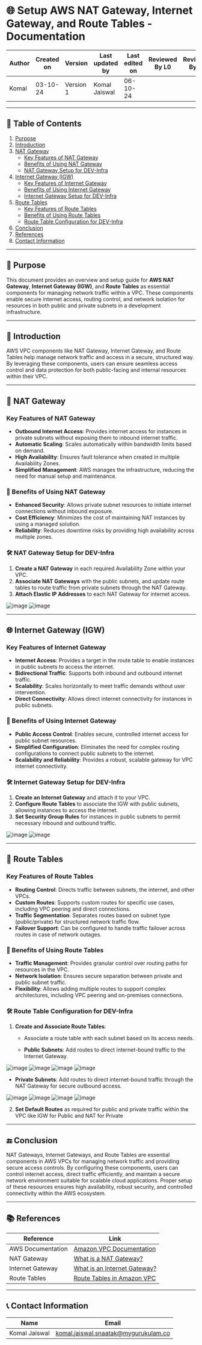 # 🌐 Setup AWS NAT Gateway, Internet Gateway, and Route Tables - Documentation

| Author      | Created on | Version   | Last updated by | Last edited on | Reviewed By L0 | Reviewed By L1 | Reviewed By L2 |
|-------------|------------|-----------|-----------------|----------------|----------------|----------------|----------------| 
| Komal       | 03-10-24   | Version 1 | Komal Jaiswal   | 06-10-24       |                |                |                |

---

## 📝 Table of Contents
1. [Purpose](#purpose)
2. [Introduction](#introduction)
3. [NAT Gateway](#nat-gateway)
   - [Key Features of NAT Gateway](#key-features-of-nat-gateway)
   - [Benefits of Using NAT Gateway](#benefits-of-using-nat-gateway)
   - [NAT Gateway Setup for DEV-Infra](#nat-gateway-setup-for-dev-infra)
4. [Internet Gateway (IGW)](#internet-gateway-igw)
   - [Key Features of Internet Gateway](#key-features-of-internet-gateway)
   - [Benefits of Using Internet Gateway](#benefits-of-using-internet-gateway)
   - [Internet Gateway Setup for DEV-Infra](#internet-gateway-setup-for-dev-infra)
5. [Route Tables](#route-tables)
   - [Key Features of Route Tables](#key-features-of-route-tables)
   - [Benefits of Using Route Tables](#benefits-of-using-route-tables)
   - [Route Table Configuration for DEV-Infra](#route-table-configuration-for-dev-infra)
6. [Conclusion](#conclusion)
7. [References](#references)
8. [Contact Information](#contact-information)

---

## 📜 Purpose
This document provides an overview and setup guide for **AWS NAT Gateway**, **Internet Gateway (IGW)**, and **Route Tables** as essential components for managing network traffic within a VPC. These components enable secure internet access, routing control, and network isolation for resources in both public and private subnets in a development infrastructure.

---

## 📖 Introduction
AWS VPC components like NAT Gateway, Internet Gateway, and Route Tables help manage network traffic and access in a secure, structured way. By leveraging these components, users can ensure seamless access control and data protection for both public-facing and internal resources within their VPC.

---

## 🔑 NAT Gateway

### Key Features of NAT Gateway

- **Outbound Internet Access**: Provides internet access for instances in private subnets without exposing them to inbound internet traffic.
- **Automatic Scaling**: Scales automatically within bandwidth limits based on demand.
- **High Availability**: Ensures fault tolerance when created in multiple Availability Zones.
- **Simplified Management**: AWS manages the infrastructure, reducing the need for manual setup and maintenance.

### 🎯 Benefits of Using NAT Gateway

- **Enhanced Security**: Allows private subnet resources to initiate internet connections without inbound exposure.
- **Cost Efficiency**: Minimizes the cost of maintaining NAT instances by using a managed solution.
- **Reliability**: Reduces downtime risks by providing high availability across multiple zones.

### 🛠 NAT Gateway Setup for DEV-Infra

1. **Create a NAT Gateway** in each required Availability Zone within your VPC.
2. **Associate NAT Gateways** with the public subnets, and update route tables to route traffic from private subnets through the NAT Gateway.
3. **Attach Elastic IP Addresses** to each NAT Gateway for internet access.

![image](https://github.com/user-attachments/assets/6edcd413-0c35-4f26-975c-f9252ec7a9fd)
![image](https://github.com/user-attachments/assets/424be3f3-f7da-4203-b35d-1126c7d3e003)



---

## 🌐 Internet Gateway (IGW)

### Key Features of Internet Gateway

- **Internet Access**: Provides a target in the route table to enable instances in public subnets to access the internet.
- **Bidirectional Traffic**: Supports both inbound and outbound internet traffic.
- **Scalability**: Scales horizontally to meet traffic demands without user intervention.
- **Direct Connectivity**: Allows direct internet connectivity for instances in public subnets.

### 🎯 Benefits of Using Internet Gateway

- **Public Access Control**: Enables secure, controlled internet access for public subnet resources.
- **Simplified Configuration**: Eliminates the need for complex routing configurations to connect public subnets to the internet.
- **Scalability and Reliability**: Provides a robust, scalable gateway for VPC internet connectivity.

### 🛠 Internet Gateway Setup for DEV-Infra

1. **Create an Internet Gateway** and attach it to your VPC.
2. **Configure Route Tables** to associate the IGW with public subnets, allowing instances to access the internet.
3. **Set Security Group Rules** for instances in public subnets to permit necessary inbound and outbound traffic.

![image](https://github.com/user-attachments/assets/160fc938-57c4-4abd-88c9-5e14e582dff3)
![image](https://github.com/user-attachments/assets/b435bdcc-a75c-4c7a-87d8-9655b6b0a805)

---

## 📜 Route Tables

### Key Features of Route Tables

- **Routing Control**: Directs traffic between subnets, the internet, and other VPCs.
- **Custom Routes**: Supports custom routes for specific use cases, including VPC peering and direct connections.
- **Traffic Segmentation**: Separates routes based on subnet type (public/private) for structured network traffic flow.
- **Failover Support**: Can be configured to handle traffic failover across routes in case of network outages.

### 🎯 Benefits of Using Route Tables

- **Traffic Management**: Provides granular control over routing paths for resources in the VPC.
- **Network Isolation**: Ensures secure separation between private and public subnet traffic.
- **Flexibility**: Allows adding multiple routes to support complex architectures, including VPC peering and on-premises connections.

### 🛠 Route Table Configuration for DEV-Infra

1. **Create and Associate Route Tables**:
   - Associate a route table with each subnet based on its access needs.

   - **Public Subnets**: Add routes to direct internet-bound traffic to the Internet Gateway.

![image](https://github.com/user-attachments/assets/f82b1332-c5c9-4a54-9737-d57f4de08c4b)
![image](https://github.com/user-attachments/assets/b0e7c82f-b09a-4adf-9924-71c9d1cb9809)
![image](https://github.com/user-attachments/assets/094fe574-db2c-46eb-851b-0c7803253279)
![image](https://github.com/user-attachments/assets/bc5772c7-36c9-47f8-9d92-afdf3e99fe9c)




   - **Private Subnets**: Add routes to direct internet-bound traffic through the NAT Gateway for secure outbound access.

![image](https://github.com/user-attachments/assets/883d3ddc-4e73-4581-86d8-d19d1d98c513)
![image](https://github.com/user-attachments/assets/7316fcff-98bb-4061-b80d-b216dc5d23e8)
![image](https://github.com/user-attachments/assets/296b736f-ec30-430b-8e3f-6688eec93416)
![image](https://github.com/user-attachments/assets/e9618d35-c04d-4cab-8c93-08f17fc42b45)



2. **Set Default Routes** as required for public and private traffic within the VPC like IGW for Public and NAT for Private

---

## 🔚 Conclusion

NAT Gateways, Internet Gateways, and Route Tables are essential components in AWS VPCs for managing network traffic and providing secure access controls. By configuring these components, users can control internet access, direct traffic efficiently, and maintain a secure network environment suitable for scalable cloud applications. Proper setup of these resources ensures high availability, robust security, and controlled connectivity within the AWS ecosystem.

---

## 📚 References

| Reference                                   | Link                                                                                                  |
|---------------------------------------------|-------------------------------------------------------------------------------------------------------|
| AWS Documentation                           | [Amazon VPC Documentation](https://docs.aws.amazon.com/vpc/index.html)                              |
| NAT Gateway                                 | [What is a NAT Gateway?](https://docs.aws.amazon.com/vpc/latest/userguide/vpc-nat-gateway.html)    |
| Internet Gateway                            | [What is an Internet Gateway?](https://docs.aws.amazon.com/vpc/latest/userguide/VPC_Internet_Gateway.html) |
| Route Tables                                | [Route Tables in Amazon VPC](https://docs.aws.amazon.com/vpc/latest/userguide/VPC_Route_Tables.html) |

---

## 📞 Contact Information

| Name             | Email                        |
|------------------|------------------------------|
| Komal Jaiswal    | komal.jaiswal.snaatak@mygurukulam.co|
